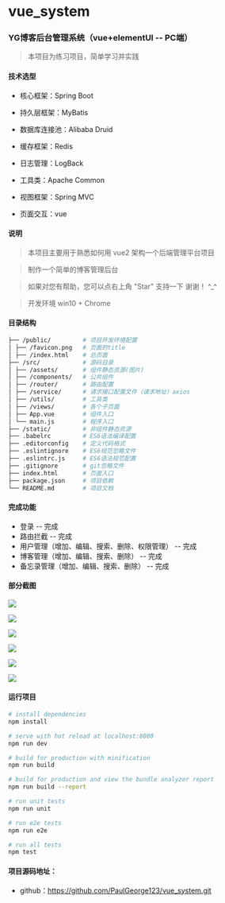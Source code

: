 # vue_system
### YG博客后台管理系统（vue+elementUI -- PC端）

> 本项目为练习项目，简单学习并实践

#### 技术选型

- 核心框架：Spring Boot
- 持久层框架：MyBatis 
- 数据库连接池：Alibaba Druid
- 缓存框架：Redis
- 日志管理：LogBack
- 工具类：Apache Common

- 视图框架：Spring MVC
- 页面交互：vue



#### 说明

> 本项目主要用于熟悉如何用 vue2 架构一个后端管理平台项目

> 制作一个简单的博客管理后台

> 如果对您有帮助，您可以点右上角 "Star" 支持一下 谢谢！ ^_^

> 开发环境 win10 + Chrome 



#### 目录结构

```bash
├── /public/         # 项目开发环境配置
│ ├── /favicon.png   # 页面的title
│ ├── /index.html    # 总页面
├── /src/            # 源码目录
│ ├── /assets/       # 组件静态资源(图片)
│ ├── /components/   # 公共组件
│ ├── /router/       # 路由配置
│ ├── /service/      # 请求接口配置文件（请求地址）axios
│ ├── /utils/        # 工具类
│ ├── /views/        # 各个子页面
│ ├── App.vue        # 组件入口
│ └── main.js        # 程序入口
├── /static/         # 非组件静态资源
├── .babelrc         # ES6语法编译配置
├── .editorconfig    # 定义代码格式
├── .eslintignore    # ES6规范忽略文件
├── .eslintrc.js     # ES6语法规范配置
├── .gitignore       # git忽略文件
├── index.html       # 页面入口
├── package.json     # 项目依赖
└── README.md        # 项目文档
```

####  完成功能

-  登录 -- 完成
-  路由拦截 -- 完成
-  用户管理（增加、编辑、搜索、删除、权限管理） -- 完成
-  博客管理（增加、编辑、搜索、删除） -- 完成
-  备忘录管理（增加、编辑、搜索、删除） -- 完成

####  部分截图

![](https://cdn.jsdelivr.net/gh/PaulGeorge123/cloudimg@master/img_yg/image-20210530002653917.png)

![](https://cdn.jsdelivr.net/gh/PaulGeorge123/cloudimg@master/img_yg/image-20210530003109322.png)

![](https://cdn.jsdelivr.net/gh/PaulGeorge123/cloudimg@master/img_yg/image-20210530003310475.png)

![](https://cdn.jsdelivr.net/gh/PaulGeorge123/cloudimg@master/img_yg/image-20210530003517978.png)

![](https://cdn.jsdelivr.net/gh/PaulGeorge123/cloudimg@master/img_yg/image-20210530004050571.png)

![](https://cdn.jsdelivr.net/gh/PaulGeorge123/cloudimg@master/img_yg/image-20210530004214501.png)



####  运行项目

```bash
# install dependencies
npm install

# serve with hot reload at localhost:8080
npm run dev

# build for production with minification
npm run build

# build for production and view the bundle analyzer report
npm run build --report

# run unit tests
npm run unit

# run e2e tests
npm run e2e

# run all tests
npm test
```

####  项目源码地址：

- github：https://github.com/PaulGeorge123/vue_system.git
